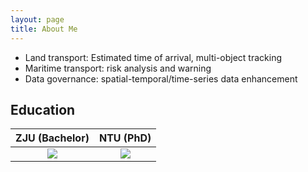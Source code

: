 ```yaml
---
layout: page
title: About Me
---
```


* Land transport: Estimated time of arrival, multi-object tracking
* Maritime transport: risk analysis and warning 
* Data governance: spatial-temporal/time-series data enhancement

## Education

ZJU (Bachelor)     |  NTU (PhD)
:-------------------------:|:-------------------------:
![](http://siyue-zhang.github.io/images/readme/zju.png) | ![](http://siyue-zhang.github.io/images/readme/ntu.png)


